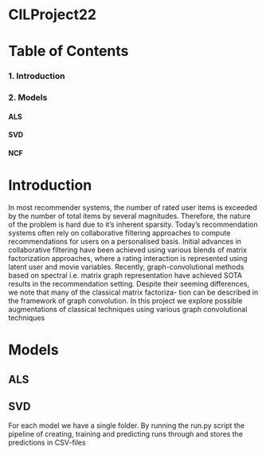 # CILProject22

# Table of Contents  
### 1. Introduction 
### 2. Models
#### ALS 
#### SVD 
#### NCF



# Introduction
In most recommender systems, the number of
rated user items is exceeded by the number of total items
by several magnitudes. Therefore, the nature of the problem is
hard due to it’s inherent sparsity. Today’s recommendation
systems often rely on collaborative filtering approaches to
compute recommendations for users on a personalised basis.
Initial advances in collaborative filtering have been achieved
using various blends of matrix factorization approaches, where
a rating interaction is represented using latent user and movie
variables. Recently, graph-convolutional methods based on
spectral i.e. matrix graph representation have achieved SOTA
results in the recommendation setting. Despite their seeming
differences, we note that many of the classical matrix factoriza-
tion can be described in the framework of graph convolution.
In this project we explore possible augmentations of classical
techniques using various graph convolutional techniques

# Models 
## ALS 


## SVD 
For each model we have a single folder. By running the run.py script the pipeline of creating, training and predicting runs through and stores the predictions in CSV-files
